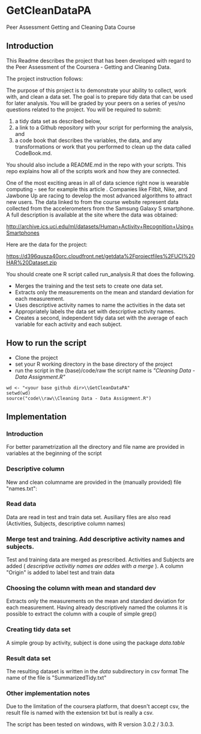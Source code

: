 GetCleanDataPA
==============

Peer Assessment Getting and Cleaning Data Course

## Introduction

This Readme describes the project that has been developed with regard to the Peer Assessment of the Coursera - Getting and Cleaning Data.

The project instruction follows:

The purpose of this project is to demonstrate your ability to collect, work with, and clean a data set. The goal is to prepare tidy data that can be used for later analysis. You will be graded by your peers on a series of yes/no questions related to the project. You will be required to submit: 
1) a tidy data set as described below, 
2) a link to a Github repository with your script for performing the analysis, and 
3) a code book that describes the variables, the data, and any transformations or work that you performed to clean up the data called CodeBook.md. 

You should also include a README.md in the repo with your scripts. This repo explains how all of the scripts work and how they are connected.  

One of the most exciting areas in all of data science right now is wearable computing - see for example this article . Companies like Fitbit, Nike, and Jawbone Up are racing to develop the most advanced algorithms to attract new users. The data linked to from the course website represent data collected from the accelerometers from the Samsung Galaxy S smartphone. A full description is available at the site where the data was obtained: 

http://archive.ics.uci.edu/ml/datasets/Human+Activity+Recognition+Using+Smartphones 

Here are the data for the project: 

https://d396qusza40orc.cloudfront.net/getdata%2Fprojectfiles%2FUCI%20HAR%20Dataset.zip 

 You should create one R script called run_analysis.R that does the following. 
- Merges the training and the test sets to create one data set.
- Extracts only the measurements on the mean and standard deviation for each measurement. 
- Uses descriptive activity names to name the activities in the data set
- Appropriately labels the data set with descriptive activity names. 
- Creates a second, independent tidy data set with the average of each variable for each activity and each subject. 



## How to run the script

- Clone the project
- set your R working directory in the base directory of the project
- run the script in the (base)/code/raw
 the script name is *"Cleaning Data - Data Assignment.R"*

```
wd <- "<your base github dir>\\GetCleanDataPA"
setwd(wd)
source("code\\raw\\Cleaning Data - Data Assignment.R")

```

## Implementation

### Introduction

For better parametrization all the directory and file name are provided in variables at the beginning of the script

### Descriptive column

New and clean columname are provided in the (manually provided) file "names.txt":

### Read data

Data are read in test and train data set. Ausiliary files are also read (Activities, Subjects, descriptive column names)

### Merge test and training. Add descriptive activity names and subjects.

Test and training data are merged as prescribed. Activities and Subjects are added ( *descriptive activitiy names are addes with a merge* ). A column "Origin" is added to label test and train data


### Choosing the column with mean and standard dev

Extracts only the measurements on the mean and standard deviation for each measurement.
Having already descriptively named the columns it is possible to extract the column with a couple of simple grep()


### Creating tidy data set

A simple group by activity, subject is done using the package *data.table*


### Result data set

The resulting dataset is written in the *data* subdirectory in csv format The name of the file is "SummarizedTidy.txt"

### Other implementation notes

Due to the limitation of the coursera platform, that doesn't accept csv, the result file is named with the extension txt but is really a csv.

The script has been tested on windows, with R version 3.0.2 / 3.0.3.
